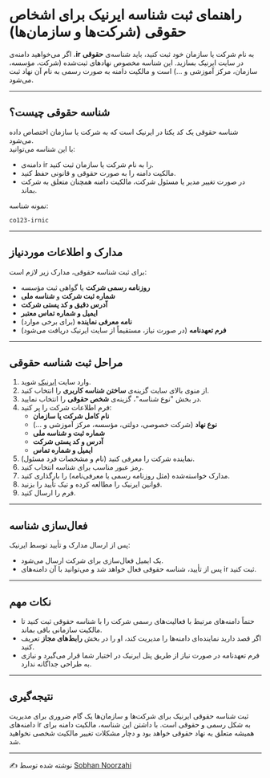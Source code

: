 # راهنمای ثبت شناسه ایرنیک برای اشخاص حقوقی (شرکت‌ها و سازمان‌ها)

اگر می‌خواهید دامنه‌ی **.ir** به نام شرکت یا سازمان خود ثبت کنید، باید شناسه‌ی **حقوقی** در سایت ایرنیک بسازید. این شناسه مخصوص نهادهای ثبت‌شده (شرکت، مؤسسه، سازمان، مرکز آموزشی و ...) است و مالکیت دامنه به صورت رسمی به نام آن نهاد ثبت می‌شود.

---

## شناسه حقوقی چیست؟
شناسه حقوقی یک کد یکتا در ایرنیک است که به شرکت یا سازمان اختصاص داده می‌شود.  
با این شناسه می‌توانید:
- دامنه‌ی ir را به نام شرکت یا سازمان ثبت کنید.  
- مالکیت دامنه را به صورت حقوقی و قانونی حفظ کنید.  
- در صورت تغییر مدیر یا مسئول شرکت، مالکیت دامنه همچنان متعلق به شرکت بماند.  

نمونه شناسه:  
```
co123-irnic
```

---

## مدارک و اطلاعات موردنیاز
برای ثبت شناسه حقوقی، مدارک زیر لازم است:

- **روزنامه رسمی شرکت** یا گواهی ثبت مؤسسه  
- **شماره ثبت شرکت** و **شناسه ملی**  
- **آدرس دقیق و کد پستی شرکت**  
- **ایمیل و شماره تماس معتبر**  
- **نامه معرفی نماینده** (برای برخی موارد)  
- **فرم تعهدنامه** (در صورت نیاز، مستقیماً از سایت ایرنیک دریافت می‌شود)  

---

## مراحل ثبت شناسه حقوقی
1. وارد سایت [ایرنیک](https://www.nic.ir) شوید.  
2. از منوی بالای سایت گزینه‌ی **ساختن شناسه کاربری** را انتخاب کنید.  
3. در بخش "نوع شناسه"، گزینه‌ی **شخص حقوقی** را انتخاب نمایید.  
4. فرم اطلاعات شرکت را پر کنید:  
   - **نام کامل شرکت یا سازمان**  
   - **نوع نهاد** (شرکت خصوصی، دولتی، مؤسسه، مرکز آموزشی و ...)  
   - **شماره ثبت و شناسه ملی**  
   - **آدرس و کد پستی شرکت**  
   - **ایمیل و شماره تماس**  
5. نماینده شرکت را معرفی کنید (نام و مشخصات فرد مسئول).  
6. رمز عبور مناسب برای شناسه انتخاب کنید.  
7. مدارک خواسته‌شده (مثل روزنامه رسمی یا معرفی‌نامه) را بارگذاری کنید.  
8. قوانین ایرنیک را مطالعه کرده و تیک تأیید را بزنید.  
9. فرم را ارسال کنید.  

---

## فعال‌سازی شناسه
پس از ارسال مدارک و تأیید توسط ایرنیک:
- یک ایمیل فعال‌سازی برای شرکت ارسال می‌شود.  
- پس از تأیید، شناسه حقوقی فعال خواهد شد و می‌توانید با آن دامنه‌های ir ثبت کنید.  

---

## نکات مهم
- حتماً دامنه‌های مرتبط با فعالیت‌های رسمی شرکت را با شناسه حقوقی ثبت کنید تا مالکیت سازمانی باقی بماند.  
- اگر قصد دارید نماینده‌ای دامنه‌ها را مدیریت کند، او را در بخش **رابط‌های مجاز** تعریف کنید.  
- فرم تعهدنامه در صورت نیاز از طریق پنل ایرنیک در اختیار شما قرار می‌گیرد و نیازی به طراحی جداگانه ندارد.  

---

## نتیجه‌گیری
ثبت شناسه حقوقی ایرنیک برای شرکت‌ها و سازمان‌ها یک گام ضروری برای مدیریت دامنه‌های ir به شکل رسمی و حقوقی است. با داشتن این شناسه، مالکیت دامنه برای همیشه متعلق به نهاد حقوقی خواهد بود و دچار مشکلات تغییر مالکیت شخصی نخواهید شد.  

---

✍️ نوشته شده توسط [Sobhan Noorzahi](https://github.com/Sobhan-nz)  
